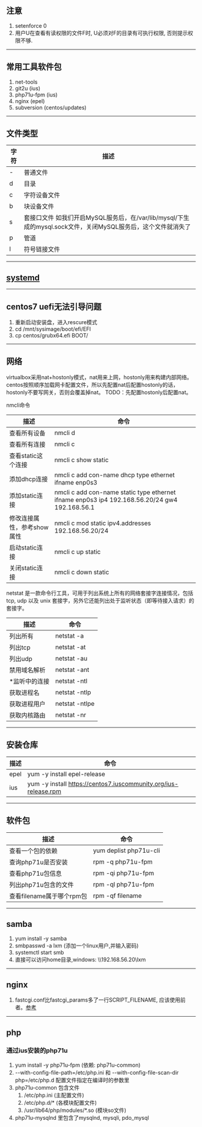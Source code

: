 ## 注意

1. setenforce 0
2. 用户U在查看有读权限的文件F时, U必须对F的目录有可执行权限, 否则提示权限不够.

***

## 常用工具软件包

1. net-tools
2. git2u (ius)
3. php71u-fpm (ius)
4. nginx (epel)
5. subversion (centos/updates)

***

## 文件类型
| 字符 | 描述 |
|----|----|
| \- |普通文件|
| d  |目录|
| c  |字符设备文件|
| b  |块设备文件|
| s  |套接口文件 如我们开启MySQL服务后，在/var/lib/mysql/下生成的mysql.sock文件，关闭MySQL服务后，这个文件就消失了|
| p  |管道|
| l  |符号链接文件|

***

## [systemd](systemd.md)

***

## centos7 uefi无法引导问题
1. 重新启动安装盘，进入rescure模式
2. cd /mnt/sysimage/boot/efi/EFI
3. cp centos/grubx64.efi BOOT/

***

## 网络

virtualbox采用nat+hostonly模式，nat用来上网，hostonly用来构建内部网络。
centos按照顺序加载网卡配置文件，所以先配置nat后配置hostonly的话，hostonly不要写网关，否则会覆盖掉nat。
TODO：先配置hostonly后配置nat。

nmcli命令

|描述|命令|
|----|----|
|查看所有设备|nmcli d|
|查看所有连接|nmcli c|
|查看static这个连接|nmcli c show static|
|添加dhcp连接|nmcli c add con-name dhcp type ethernet ifname enp0s3|
|添加static连接|nmcli c add con-name static type ethernet ifname enp0s3 ip4 192.168.56.20/24 gw4 192.168.56.1|
|修改连接属性，参考show属性|nmcli c mod static ipv4.addresses 192.168.56.20/24|
|启动static连接|nmcli c up static|
|关闭static连接|nmcli c down static|

netstat 是一款命令行工具，可用于列出系统上所有的网络套接字连接情况，包括 tcp, udp 以及 unix 套接字，另外它还能列出处于监听状态（即等待接入请求）的套接字。

|描述|命令|
|----|----|
|列出所有|netstat -a|
|列出tcp|netstat -at|
|列出udp|netstat -au|
|禁用域名解析|netstat -ant|
|*监听中的连接|netstat -ntl|
|获取进程名|netstat -ntlp|
|获取进程用户|netstat -ntlpe|
|获取内核路由|netstat -nr|

***

## 安装仓库

|描述|命令|
|----|----|
|epel|yum -y install epel-release|
|ius |yum -y install https://centos7.iuscommunity.org/ius-release.rpm|

***

## 软件包

|描述|命令|
|----|----|
|查看一个包的依赖|yum deplist php71u-cli|
|查询php71u是否安装|rpm -q php71u-fpm|
|查看php71u包信息|rpm -qi php71u-fpm|
|列出php71u包含的文件|rpm -ql php71u-fpm|
|查看filename属于哪个rpm包|rpm -qf filename|

***

## samba

1. yum install -y samba
2. smbpasswd -a lxm (添加一个linux用户,并输入密码)
3. systemctl start smb
4. 直接可以访问home目录,windows: \\\\192.168.56.20\lxm

***

## nginx

1. fastcgi.conf比fastcgi_params多了一行SCRIPT_FILENAME, 应该使用前者。[参考](https://blog.martinfjordvald.com/2013/04/nginx-config-history-fastcgi_params-versus-fastcgi-conf/)

***

## php

### 通过ius安装的php71u

1. yum install -y php71u-fpm (依赖: php71u-common)
2. --with-config-file-path=/etc/php.ini 和 --with-config-file-scan-dir php=/etc/php.d 配置文件指定在编译时的参数里
3. php71u-common 包含文件
    1. /etc/php.ini (主配置文件)
    2. /etc/php.d/* (各模块配置文件)
    3. /usr/lib64/php/modules/*.so (模块so文件)
4. php71u-mysqlnd 里包含了mysqlnd, mysqli, pdo_mysql